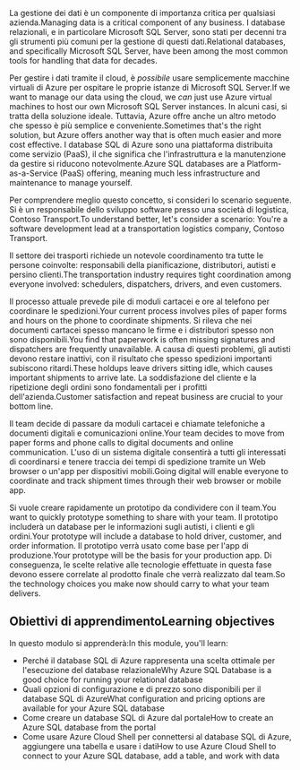 <span data-ttu-id="faf9c-101">La gestione dei dati è un componente di importanza critica per qualsiasi azienda.</span><span class="sxs-lookup"><span data-stu-id="faf9c-101">Managing data is a critical component of any business.</span></span> <span data-ttu-id="faf9c-102">I database relazionali, e in particolare Microsoft SQL Server, sono stati per decenni tra gli strumenti più comuni per la gestione di questi dati.</span><span class="sxs-lookup"><span data-stu-id="faf9c-102">Relational databases, and specifically Microsoft SQL Server, have been among the most common tools for handling that data for decades.</span></span> 

<span data-ttu-id="faf9c-103">Per gestire i dati tramite il cloud, è _possibile_ usare semplicemente macchine virtuali di Azure per ospitare le proprie istanze di Microsoft SQL Server.</span><span class="sxs-lookup"><span data-stu-id="faf9c-103">If we want to manage our data using the cloud, we _can_ just use Azure virtual machines to host our own Microsoft SQL Server instances.</span></span> <span data-ttu-id="faf9c-104">In alcuni casi, si tratta della soluzione ideale. Tuttavia, Azure offre anche un altro metodo che spesso è più semplice e conveniente.</span><span class="sxs-lookup"><span data-stu-id="faf9c-104">Sometimes that's the right solution, but Azure offers another way that is often much easier and more cost effective.</span></span> <span data-ttu-id="faf9c-105">I database SQL di Azure sono una piattaforma distribuita come servizio (PaaS), il che significa che l'infrastruttura e la manutenzione da gestire si riducono notevolmente.</span><span class="sxs-lookup"><span data-stu-id="faf9c-105">Azure SQL databases are a Platform-as-a-Service (PaaS) offering, meaning much less infrastructure and maintenance to manage yourself.</span></span>

<span data-ttu-id="faf9c-106">Per comprendere meglio questo concetto, si consideri lo scenario seguente. Si è un responsabile dello sviluppo software presso una società di logistica, Contoso Transport.</span><span class="sxs-lookup"><span data-stu-id="faf9c-106">To understand better, let's consider a scenario: You're a software development lead at a transportation logistics company, Contoso Transport.</span></span>

<span data-ttu-id="faf9c-107">Il settore dei trasporti richiede un notevole coordinamento tra tutte le persone coinvolte: responsabili della pianificazione, distributori, autisti e persino clienti.</span><span class="sxs-lookup"><span data-stu-id="faf9c-107">The transportation industry requires tight coordination among everyone involved: schedulers, dispatchers, drivers, and even customers.</span></span>

<span data-ttu-id="faf9c-108">Il processo attuale prevede pile di moduli cartacei e ore al telefono per coordinare le spedizioni.</span><span class="sxs-lookup"><span data-stu-id="faf9c-108">Your current process involves piles of paper forms and hours on the phone to coordinate shipments.</span></span> <span data-ttu-id="faf9c-109">Si rileva che nei documenti cartacei spesso mancano le firme e i distributori spesso non sono disponibili.</span><span class="sxs-lookup"><span data-stu-id="faf9c-109">You find that paperwork is often missing signatures and dispatchers are frequently unavailable.</span></span> <span data-ttu-id="faf9c-110">A causa di questi problemi, gli autisti devono restare inattivi, con il risultato che spesso spedizioni importanti subiscono ritardi.</span><span class="sxs-lookup"><span data-stu-id="faf9c-110">These holdups leave drivers sitting idle, which causes important shipments to arrive late.</span></span> <span data-ttu-id="faf9c-111">La soddisfazione del cliente e la ripetizione degli ordini sono fondamentali per i profitti dell'azienda.</span><span class="sxs-lookup"><span data-stu-id="faf9c-111">Customer satisfaction and repeat business are crucial to your bottom line.</span></span>

<span data-ttu-id="faf9c-112">Il team decide di passare da moduli cartacei e chiamate telefoniche a documenti digitali e comunicazioni online.</span><span class="sxs-lookup"><span data-stu-id="faf9c-112">Your team decides to move from paper forms and phone calls to digital documents and online communication.</span></span> <span data-ttu-id="faf9c-113">L'uso di un sistema digitale consentirà a tutti gli interessati di coordinarsi e tenere traccia dei tempi di spedizione tramite un Web browser o un'app per dispositivi mobili.</span><span class="sxs-lookup"><span data-stu-id="faf9c-113">Going digital will enable everyone to coordinate and track shipment times through their web browser or mobile app.</span></span>

<span data-ttu-id="faf9c-114">Si vuole creare rapidamente un prototipo da condividere con il team.</span><span class="sxs-lookup"><span data-stu-id="faf9c-114">You want to quickly prototype something to share with your team.</span></span> <span data-ttu-id="faf9c-115">Il prototipo includerà un database per le informazioni sugli autisti, i clienti e gli ordini.</span><span class="sxs-lookup"><span data-stu-id="faf9c-115">Your prototype will include a database to hold driver, customer, and order information.</span></span> <span data-ttu-id="faf9c-116">Il prototipo verrà usato come base per l'app di produzione.</span><span class="sxs-lookup"><span data-stu-id="faf9c-116">Your prototype will be the basis for your production app.</span></span> <span data-ttu-id="faf9c-117">Di conseguenza, le scelte relative alle tecnologie effettuate in questa fase devono essere correlate al prodotto finale che verrà realizzato dal team.</span><span class="sxs-lookup"><span data-stu-id="faf9c-117">So the technology choices you make now should carry to what your team delivers.</span></span>

## <a name="learning-objectives"></a><span data-ttu-id="faf9c-118">Obiettivi di apprendimento</span><span class="sxs-lookup"><span data-stu-id="faf9c-118">Learning objectives</span></span>

<span data-ttu-id="faf9c-119">In questo modulo si apprenderà:</span><span class="sxs-lookup"><span data-stu-id="faf9c-119">In this module, you'll learn:</span></span>

- <span data-ttu-id="faf9c-120">Perché il database SQL di Azure rappresenta una scelta ottimale per l'esecuzione del database relazionale</span><span class="sxs-lookup"><span data-stu-id="faf9c-120">Why Azure SQL Database is a good choice for running your relational database</span></span>
- <span data-ttu-id="faf9c-121">Quali opzioni di configurazione e di prezzo sono disponibili per il database SQL di Azure</span><span class="sxs-lookup"><span data-stu-id="faf9c-121">What configuration and pricing options are available for your Azure SQL database</span></span>
- <span data-ttu-id="faf9c-122">Come creare un database SQL di Azure dal portale</span><span class="sxs-lookup"><span data-stu-id="faf9c-122">How to create an Azure SQL database from the portal</span></span>
- <span data-ttu-id="faf9c-123">Come usare Azure Cloud Shell per connettersi al database SQL di Azure, aggiungere una tabella e usare i dati</span><span class="sxs-lookup"><span data-stu-id="faf9c-123">How to use Azure Cloud Shell to connect to your Azure SQL database, add a table, and work with data</span></span>